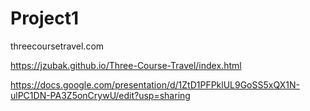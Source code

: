 # Project1

threecoursetravel.com

https://jzubak.github.io/Three-Course-Travel/index.html

https://docs.google.com/presentation/d/1ZtD1PFPklUL9GoSS5xQX1N-ulPC1DN-PA3Z5onCrywU/edit?usp=sharing

